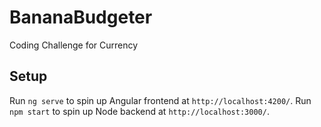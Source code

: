 # BananaBudgeter

Coding Challenge for Currency

## Setup

Run `ng serve` to spin up Angular frontend at `http://localhost:4200/`.
Run `npm start` to spin up Node backend at `http://localhost:3000/`.
